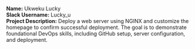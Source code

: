 **Name:** Ukweku Lucky  
**Slack Username:** Lucky_u  
**Project Description:** Deploy a web server using NGINX and customize the homepage to confirm successful deployment. 
The goal is to demonstrate foundational DevOps skills, including GitHub setup, server configuration, and deployment.
